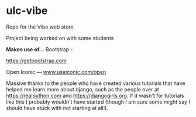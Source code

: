 # ulc-vibe

Repo for the Vibe web store

Project being worked on with some students


**Makes use of...**
Bootstrap - 

https://getbootstrap.com

Open Iconic — www.useiconic.com/open


Massive thanks to the people who have created various tutorials that have helped me learn more about django, such as the people over at https://realpython.com and https://djangogirls.org. If it wasn't for tutorials like this I probably wouldn't have started (though I am sure some might say I should have stuck with not starting at all!).
